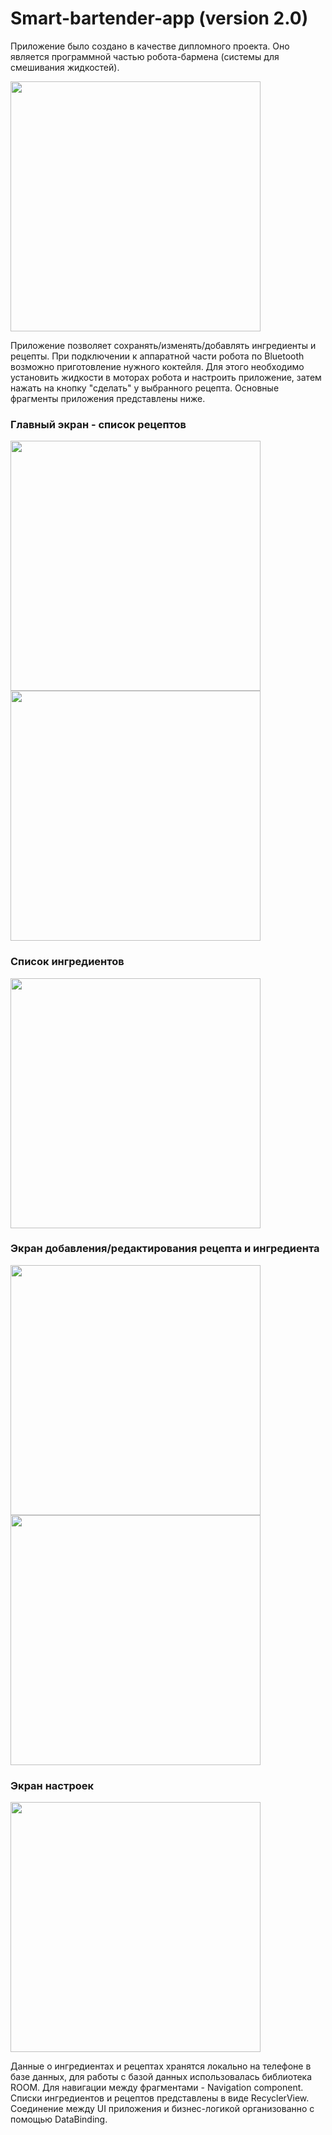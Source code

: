 #  Smart-bartender-app (version 2.0)

Приложение было создано в качестве дипломного проекта. Оно является программной частью робота-бармена (системы для смешивания жидкостей). 

<img src=https://sun9-41.userapi.com/c824504/v824504770/d43a9/B1cPUJjNSGo.jpg witdh = "33%" height = "400">

Приложение позволяет сохранять/изменять/добавлять ингредиенты и рецепты. При подключении к аппаратной части робота по Bluetooth возможно приготовление нужного коктейля. Для этого необходимо установить жидкости в моторах робота и настроить приложение, затем нажать на кнопку "сделать" у выбранного рецепта. Основные фрагменты приложения представлены ниже.
### Главный экран - список рецептов
<img src=https://sun9-42.userapi.com/c857216/v857216498/17f8ab/JbwJCFryspE.jpg witdh = "33%" height = "400">          <img src=https://sun9-43.userapi.com/c858416/v858416498/1dda30/Ee4I2WYvoto.jpg witdh = "33%" height = "400">

### Список ингредиентов
<img src=https://sun9-66.userapi.com/c857016/v857016498/17d6bf/yWXFpi8EjBQ.jpg witdh = "33%" height = "400">

### Экран добавления/редактирования рецепта и ингредиента
<img src=https://sun9-28.userapi.com/c854532/v854532498/222210/V1ZLDJxlZSg.jpg witdh = "33%" height = "400">          <img src=https://sun9-51.userapi.com/c206528/v206528498/10b6a2/e29bgMbmfhI.jpg witdh = "33%" height = "400">

### Экран настроек
<img src=https://sun9-34.userapi.com/c858120/v858120498/1e3293/fR_OAdj6AkQ.jpg witdh = "33%" height = "400">

Данные о ингредиентах и рецептах хранятся локально на телефоне в базе данных, для работы с базой данных использовалась библиотека ROOM. Для навигации между фрагментами - Navigation component. Списки ингредиентов и рецептов представлены в виде RecyclerView. Соединение между UI приложения и бизнес-логикой организованно с помощью DataBinding.


